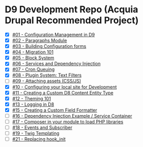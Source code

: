 D9 Development Repo (Acquia Drupal Recommended Project)
====
- [x] [#01 - Configuration Management in D9](https://github.com/amansrivastava/d9-dev/issues/1)
- [x] [#02 ­- Paragraphs Module](https://github.com/amansrivastava/d9-dev/issues/2)
- [x] [#03 ­- Building Configuration forms](https://github.com/amansrivastava/d9-dev/issues/3)
- [x] [#04 ­- Migration 101](https://github.com/amansrivastava/d9-dev/issues/4)
- [x] [#05 ­- Block System](https://github.com/amansrivastava/d9-dev/issues/5)
- [x] [#06 ­- Services and Dependency Injection](https://github.com/amansrivastava/d9-dev/issues/6)
- [x] [#07 ­- Cron Queuing](https://github.com/amansrivastava/d9-dev/issues/11)
- [x] [#08 ­- Plugin System: Text Filters](https://github.com/amansrivastava/d9-dev/issues/12)
- [ ] [#09 ­- Attaching assets (CSS/JS)](https://github.com/amansrivastava/d9-dev/issues/13)
- [x] [#10 ­- Configuring your local site for Development](https://github.com/amansrivastava/d9-dev/issues/14)
- [x] [#11 ­- Creating a Custom D8 Content Entity Type](https://github.com/amansrivastava/d9-dev/issues/15)
- [x] [#12 ­- Theming 101](https://github.com/amansrivastava/d9-dev/issues/16)
- [x] [#13 ­- Logging in D8](https://github.com/amansrivastava/d9-dev/issues/18)
- [x] [#15 ­- Creating a Custom Field Formatter](https://github.com/amansrivastava/d9-dev/issues/19)
- [ ] [#16 ­- Dependency Injection Example / Service Container](https://github.com/amansrivastava/d9-dev/issues/20)
- [ ] [#17 ­- Composer in your module to load PHP libraries](https://github.com/amansrivastava/d9-dev/issues/21)
- [ ] [#18 ­- Events and Subscriber](https://github.com/amansrivastava/d9-dev/issues/22)
- [ ] [#19 ­- Twig Templating](https://github.com/amansrivastava/d9-dev/issues/23)
- [ ] [#21 ­- Replacing hook_init](https://github.com/amansrivastava/d9-dev/issues/24)
